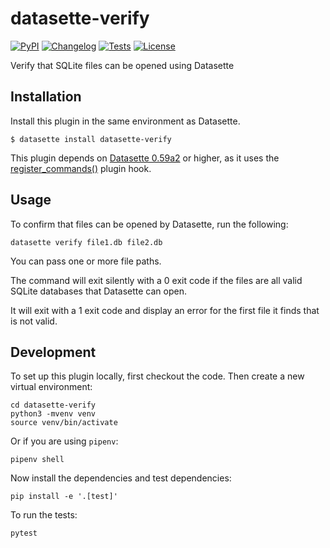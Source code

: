 # datasette-verify

[![PyPI](https://img.shields.io/pypi/v/datasette-verify.svg)](https://pypi.org/project/datasette-verify/)
[![Changelog](https://img.shields.io/github/v/release/simonw/datasette-verify?include_prereleases&label=changelog)](https://github.com/simonw/datasette-verify/releases)
[![Tests](https://github.com/simonw/datasette-verify/workflows/Test/badge.svg)](https://github.com/simonw/datasette-verify/actions?query=workflow%3ATest)
[![License](https://img.shields.io/badge/license-Apache%202.0-blue.svg)](https://github.com/simonw/datasette-verify/blob/main/LICENSE)

Verify that SQLite files can be opened using Datasette

## Installation

Install this plugin in the same environment as Datasette.

    $ datasette install datasette-verify

This plugin depends on [Datasette 0.59a2](https://github.com/simonw/datasette/releases/tag/0.59a2) or higher, as it uses the [register_commands()](https://docs.datasette.io/en/latest/plugin_hooks.html#plugin-hook-register-commands) plugin hook.

## Usage

To confirm that files can be opened by Datasette, run the following:

    datasette verify file1.db file2.db

You can pass one or more file paths.

The command will exit silently with a 0 exit code if the files are all valid SQLite databases that Datasette can open.

It will exit with a 1 exit code and display an error for the first file it finds that is not valid.

## Development

To set up this plugin locally, first checkout the code. Then create a new virtual environment:

    cd datasette-verify
    python3 -mvenv venv
    source venv/bin/activate

Or if you are using `pipenv`:

    pipenv shell

Now install the dependencies and test dependencies:

    pip install -e '.[test]'

To run the tests:

    pytest
